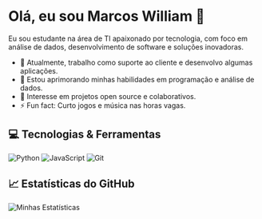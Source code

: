 # Olá, eu sou Marcos William 👋

Eu sou estudante na área de TI apaixonado por tecnologia, com foco em análise de dados, desenvolvimento de software e soluções inovadoras.

- 🔭 Atualmente, trabalho como suporte ao cliente e desenvolvo algumas aplicações.
- 🌱 Estou aprimorando minhas habilidades em programação e análise de dados.
- 🧩 Interesse em projetos open source e colaborativos.
- ⚡ Fun fact: Curto jogos e música nas horas vagas.

## 💻 Tecnologias & Ferramentas

![Python](https://img.shields.io/badge/Python-3776AB?style=for-the-badge&logo=python&logoColor=white)
![JavaScript](https://img.shields.io/badge/JavaScript-F7DF1E?style=for-the-badge&logo=javascript&logoColor=black)
![Git](https://img.shields.io/badge/Git-F05032?style=for-the-badge&logo=git&logoColor=white)

## 📈 Estatísticas do GitHub

![Minhas Estatísticas](https://github-readme-stats.vercel.app/api?username=williammarks&show_icons=true&theme=radical)
